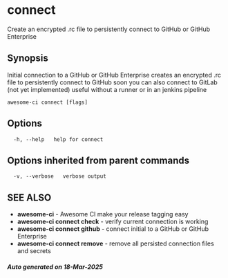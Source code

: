 # connect

Create an encrypted .rc file to persistently connect to GitHub or GitHub Enterprise

## Synopsis

Initial connection to a GitHub or GitHub Enterprise
creates an encrypted .rc file to persistently connect to GitHub
soon you can also connect to GitLab (not yet implemented)
useful without a runner or in an jenkins pipeline

```
awesome-ci connect [flags]
```

## Options

```
  -h, --help   help for connect
```

## Options inherited from parent commands

```
  -v, --verbose   verbose output
```

## SEE ALSO

* **awesome-ci**	 - Awesome CI make your release tagging easy
* **awesome-ci connect check**	 - verify current connection is working
* **awesome-ci connect github**	 - connect initial to a GitHub or GitHub Enterprise
* **awesome-ci connect remove**	 - remove all persisted connection files and secrets

##### Auto generated on 18-Mar-2025
